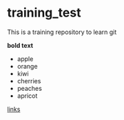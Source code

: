 # training_test
This is a training repository to learn git

**bold text**

- apple
- orange
- kiwi
- cherries
- peaches
- apricot

[links]("http://nceas.ucsb.edu")
